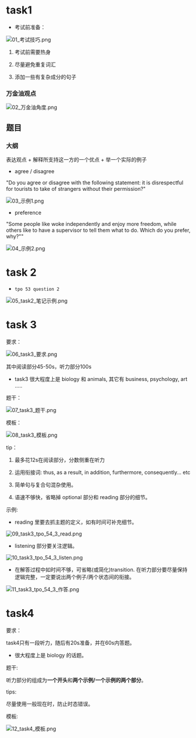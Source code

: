 # task1

* 考试前准备：

![01_考试技巧.png](.\pic\01_考试技巧.png)

1. 考试前需要热身

2. 尽量避免重复词汇

3. 添加一些有复杂成分的句子

### 万金油观点

![02_万金油角度.png](.\pic\02_万金油角度.png)

## 题目

### 大纲

表达观点 + 解释所支持这一方的一个优点 + 举一个实际的例子

* agree / disagree

"Do you agree or disagree with the following statement: it is disrespectful for tourists to take of strangers without their permission?"

![03_示例1.png](.\pic\03_示例1.png)

* preference

"Some people like woke independently and enjoy more freedom, while others like to have a supervisor to tell them what to do. Which do you prefer, why?""

![04_示例2.png](.\pic\04_示例2.png)

# task 2

* `tpo 53 question 2` 

![05_task2_笔记示例.png](.\pic\05_task2_笔记示例.png)

# task 3

要求：

![06_task3_要求.png](.\pic\06_task3_要求.png)

其中阅读部分45-50s，听力部分100s

* task3 很大程度上是 biology 和 animals, 其它有 business, psychology, art .....

题干：

![07_task3_题干.png](.\pic\07_task3_题干.png)

模板：

![08_task3_模板.png](.\pic\08_task3_模板.png)

tip：

1. 最多花12s在阅读部分，分数侧重在听力

2. 运用衔接词: thus, as a result, in addition, furthermore, consequently... etc

3. 简单句与复合句混杂使用。

4. 语速不够快，省略掉 optional 部分和 reading 部分的细节。

示例:

* reading 里要去抓主题的定义，如有时间可补充细节。

![09_task3_tpo_54_3_read.png](E:\english\EnglishReading\tofel\speak\方法\pic\09_task3_tpo_54_3_read.png)

* listening 部分要关注逻辑。

![10_task3_tpo_54_3_listen.png](E:\english\EnglishReading\tofel\speak\方法\pic\10_task3_tpo_54_3_listen.png)

* 在解答过程中如时间不够，可省略(或简化)transition. 在听力部分要尽量保持逻辑完整，一定要说出两个例子/两个状态间的衔接。

![11_task3_tpo_54_3_作答.png](E:\english\EnglishReading\tofel\speak\方法\pic\11_task3_tpo_54_3_作答.png)

# task4

要求：

task4只有一段听力，随后有20s准备，并在60s内答题。

* 很大程度上是 biology 的话题。

题干:

听力部分的组成为**一个开头**和**两个示例/一个示例的两个部分**。

tips:

尽量使用一般现在时，防止时态错误。

模板:

![12_task4_模板.png](E:\english\EnglishReading\tofel\speak\方法\pic\12_task4_模板.png)            
